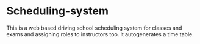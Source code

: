 # Scheduling-system
This is a web based  driving school scheduling system for classes and exams and assigning roles to instructors too. it autogenerates a time table. 
